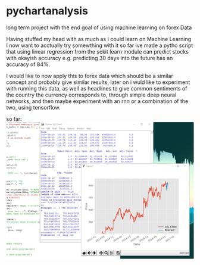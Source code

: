 # pychartanalysis
long term project with the end goal of using machine learning on forex Data

Having stuffed my head with as much as I could learn on Machine Learning I now want to acctually try somewthing with it
so far ive made a pytho script that using linear regression from the sckit learn module can predict stocks with okayish accuracy 
e.g. predicting 30 days into the future has an accuracy of 84%.

I would like to now apply this to forex data which should be a similar concept and probably give similar results, later on i wuld like
to experiment with running this data, as well as headlines to give common sentiments of the country the currency corresponds to,
through simple deep neural networks, and then maybe experiment with an rnn or a combination of the two, using tensorflow.

so far:
![yeet](https://raw.githubusercontent.com/cheeseconnoisseur/cheeseconnoisseur.github.io/master/images/regres.JPG)





